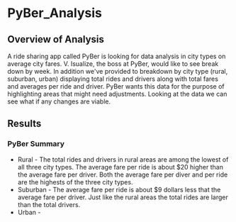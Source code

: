 # PyBer_Analysis

## Overview of Analysis

A ride sharing app called PyBer is looking for data analysis in city types on average city fares. V. Isualize, the boss at PyBer, would like to see break down by week. In addition we've provided to breakdown by city type (rural, suburban, urban) displaying total rides and drivers along with total fares and averages per ride and driver. PyBer wants this data for the purpose of highlighting areas that might need adjustments. Looking at the data we can see what if any changes are viable.

## Results

### PyBer Summary

- Rural - The total rides and drivers in rural areas are among the lowest of all three city types. The average fare per ride is about $20 higher than the average fare per driver. Both the average fare per diver and per ride are the highests of the three city types.
- Suburban - The average fare per ride is about $9 dollars less that the average fare per driver. Just like the rural areas the total rides are larger than the total drivers.
- Urban -
